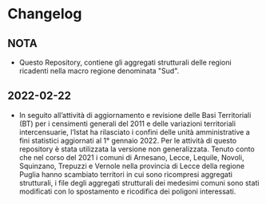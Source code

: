 # Changelog

## NOTA

- Questo Repository, contiene gli aggregati strutturali delle regioni ricadenti nella macro regione denominata "Sud".

## 2022-02-22

- In seguito all’attività di aggiornamento e revisione delle Basi Territoriali (BT) per i censimenti generali del 2011 e delle variazioni territoriali intercensuarie, l’Istat ha rilasciato i confini delle unità amministrative a fini statistici aggiornati al 1° gennaio 2022. Per le attività di questo repository è stata utilizzata la versione non generalizzata. Tenuto conto che nel corso del 2021 i comuni di Arnesano, Lecce, Lequile, Novoli, Squinzano, Trepuzzi e Vernole nella provincia di Lecce della regione Puglia hanno scambiato territori in cui sono ricompresi aggregati strutturali, i file degli aggregati strutturali dei medesimi comuni sono stati modificati con lo spostamento e ricodifica dei poligoni interessati.
